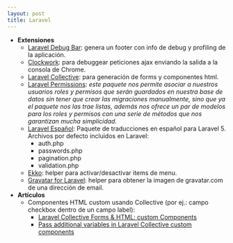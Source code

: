 ```yaml
---
layout: post
title: Laravel
---
```


- **Extensiones**
  - [Laravel Debug Bar](https://github.com/barryvdh/laravel-debugbar): genera un footer con info de debug y profiling de la aplicación.
  - [Clockwork](https://github.com/itsgoingd/clockwork): para debuggear peticiones ajax enviando la salida a la consola de Chrome.
  - [Laravel Collective](https://laravelcollective.com/docs/5.2/html): para generación de forms y componentes html.
  - [Laravel Permissions](https://github.com/spatie/laravel-permission): *este paquete nos permite asociar a nuestros usuarios roles y permisos que serán guardados en nuestra base de datos sin tener que crear las migraciones manualmente, sino que ya el paquete nos las trae listas, además nos ofrece un par de modelos para los roles y permisos con una serie de métodos que nos garantizan mucha simplicidad.*
  - [Laravel Español](https://github.com/Laraveles/spanish): Paquete de traducciones en español para Laravel 5. Archivos por defecto incluidos en Laravel: 
    - auth.php
    - passwords.php
    - pagination.php
    - validation.php
  - [Ekko](https://github.com/laravelista/Ekko): helper para activar/desactivar items de menu.
  - [Gravatar for Laravel](https://github.com/creativeorange/gravatar): helper para obtener la imagen de gravatar.com de una dirección de email.
- **Artículos**
  - Componentes HTML custom usando Collective (por ej.: campo checkbox dentro de un campo label):
    - [Laravel Collective Forms & HTML: custom Components](https://laravelcollective.com/docs/5.2/html#custom-components)
    - [Pass additional variables in Laravel Collective custom components](https://emilejobity.wordpress.com/2017/09/10/pass-additional-variables-in-laravel-collective-custom-components/)

